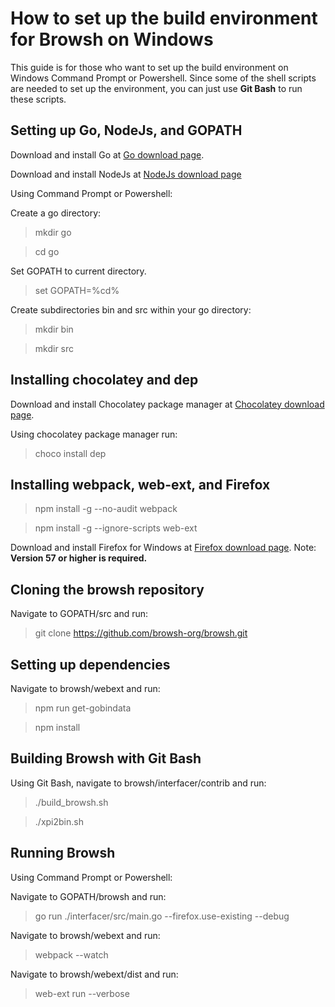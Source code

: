 # How to set up the build environment for Browsh on Windows
This guide is for those who want to set up the build environment on Windows Command Prompt or Powershell. Since some of the shell scripts are needed to set up the environment, you can just use **Git Bash** to run these scripts.


## Setting up Go, NodeJs, and GOPATH
Download and install Go at [Go download page](https://golang.org/dl/).

Download and install NodeJs at [NodeJs download page](https://nodejs.org/en/download/)

Using Command Prompt or Powershell:

Create a go directory:
> mkdir go

> cd go

Set GOPATH to current directory.
> set GOPATH=%cd%

Create subdirectories bin and src within your go directory:
> mkdir bin

> mkdir src

## Installing chocolatey and dep

Download and install Chocolatey package manager at [Chocolatey download page](https://chocolatey.org/install).

Using chocolatey package manager run:
> choco install dep


## Installing webpack, web-ext, and Firefox
> npm install -g --no-audit webpack

> npm install -g --ignore-scripts web-ext

Download and install Firefox for Windows at [Firefox download page](https://www.mozilla.org/en-US/firefox/new/).
Note: **Version 57 or higher is required.**


## Cloning the browsh repository
Navigate to GOPATH/src and run:
> git clone https://github.com/browsh-org/browsh.git


## Setting up dependencies

Navigate to browsh/webext and run:
> npm run get-gobindata

> npm install

## Building Browsh with Git Bash

Using Git Bash, navigate to browsh/interfacer/contrib and run:

> ./build_browsh.sh

> ./xpi2bin.sh

## Running Browsh

Using Command Prompt or Powershell:

Navigate to GOPATH/browsh and run:
> go run ./interfacer/src/main.go --firefox.use-existing --debug

Navigate to browsh/webext and run:
> webpack --watch

Navigate to browsh/webext/dist and run:
> web-ext run --verbose






